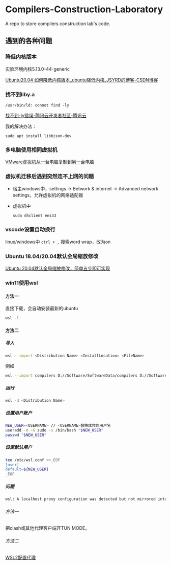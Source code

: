 # Compilers-Construction-Laboratory
A repo to store compilers construction lab's code.

## 遇到的各种问题

### 降低内核版本

实验环境内核5.13.0-44-generic

[Ubuntu20.04 如何降低内核版本_ubuntu降低内核_JSYRD的博客-CSDN博客](https://blog.csdn.net/qq_49814035/article/details/116035670)

### 找不到liby.a

```
/usr/bin/ld: connot find -ly
```

[找不到-ly错误-腾讯云开发者社区-腾讯云](https://cloud.tencent.com/developer/ask/sof/110092092)

我的解决办法：

```
sudo apt install libbison-dev
```

### 多电脑使用相同虚拟机

[VMware虚拟机从一台电脑复制到另一台电脑](https://zhuanlan.zhihu.com/p/603483636#:~:text=%E5%9C%A8%E4%B8%80%E5%8F%B0%E7%94%B5%E8%84%91%E4%B8%8A,%E7%94%B5%E8%84%91%E4%B8%8A%EF%BC%8C%E7%9C%81%E6%97%B6%E7%9C%81%E5%8A%9B%E3%80%82)

### 虚拟机迁移后遇到突然连不上网的问题

- 宿主windows中，settings -> Betwork & internet -> Advanced network settings，允许虚拟机的网络适配器

- 虚拟机中

  ```powershell
  sudo dhclient ens33
  ```

### vscode设置自动换行

linux/windows中 `ctrl + ,` 搜索word wrap，改为on

### Ubuntu 18.04/20.04默认全局缩放修改

[Ubuntu 20.04默认全局缩放修改，简单五步即可实现](https://blog.csdn.net/Pthumeru/article/details/119304019)

### win11使用wsl

#### 方法一

直接下载，会自动安装最新的ubuntu

```bash
wsl -l
```

#### 方法二

##### 导入

```bash
wsl --import <Distribution Name> <InstallLocation> <FileName>
```

例如

```bash
wsl --import compilers D://Software/SoftwareData/compilers D://Software/SoftwareData/compilers/compilers.tar
```

##### 运行

```bash
wsl -d <Distribution Name>
```

##### 设置用户账户

```bash
NEW_USER=<USERNAME> // <USERNAME>替换成你的用户名
useradd -m -G sudo -s /bin/bash "$NEW_USER"
passwd "$NEW_USER"
```

##### 设定默认用户

```bash
tee /etc/wsl.conf <<_EOF
[user]
default=${NEW_USER}
_EOF
```

##### 问题

```bash
wsl: A localhost proxy configuration was detected but not mirrored into WSL. WSL in NAT mode does not support localhost proxies.
```

###### 方法一

把clash或其他代理客户端开TUN MODE。

###### 方法二

[WSL2配置代理](https://www.cnblogs.com/tuilk/p/16287472.html)